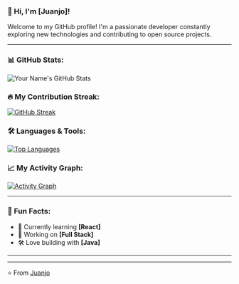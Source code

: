 ### 👋 Hi, I'm [Juanjo]!

Welcome to my GitHub profile! I'm a passionate developer constantly exploring new technologies and contributing to open source projects.

---

### 📊 GitHub Stats:
![Your Name's GitHub Stats](https://github-readme-stats.vercel.app/api?username=JuanjoRC8&show_icons=true&theme=radical)

### 🔥 My Contribution Streak:
[![GitHub Streak](https://github-readme-streak-stats.herokuapp.com/?user=JuanjoRC8&theme=radical)](https://git.io/streak-stats)

### 🛠️ Languages & Tools:
[![Top Languages](https://github-readme-stats.vercel.app/api/top-langs/?username=JuanjoRC8&layout=compact&theme=radical)](https://github.com/anuraghazra/github-readme-stats)

### 📈 My Activity Graph:
[![Activity Graph](https://github-readme-activity-graph.vercel.app/graph?username=JuanjoRC8&theme=radical)](https://github.com/Ashutosh00710/github-readme-activity-graph)

---

### 🌟 Fun Facts:
- 🎯 Currently learning **[React]**
- 🌱 Working on **[Full Stack]**
- 🛠️ Love building with **[Java]**

---


---

⭐️ From [Juanjo](https://github.com/JuanjoRC8)
